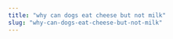 ```yaml
---
title: "why can dogs eat cheese but not milk"
slug: "why-can-dogs-eat-cheese-but-not-milk"
---
```


